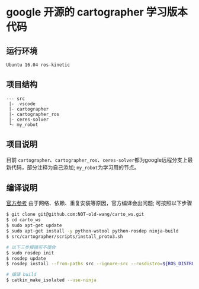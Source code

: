 # google 开源的 cartographer 学习版本代码

## 运行环境
`Ubuntu 16.04 ros-kinetic`

## 项目结构
```
--- src
 |- .vscode
 |- cartographer
 |- cartographer_ros
 |- ceres-solver
 └- my_robot
```

## 项目说明

目前 `cartographer`、`cartographer_ros`、`ceres-solver`都为google远程分支上最新代码，部分注释为自己添加;
`my_robot`为学习用的节点。

## 编译说明
[官方参考](https://google-cartographer-ros.readthedocs.io/en/latest/compilation.html)
由于网络、依赖、重复安装等原因，官方编译会出问题;
可按照以下步骤
```bash
$ git clone git@github.com:NOT-old-wang/carto_ws.git
$ cd carto_ws
$ sudo apt-get update
$ sudo apt-get install -y python-wstool python-rosdep ninja-build
$ src/cartographer/scripts/install_proto3.sh

# 以下三步报错可不理会
$ sudo rosdep init
$ rosdep update
$ rosdep install --from-paths src --ignore-src --rosdistro=${ROS_DISTRO} -y

# 编译 build
$ catkin_make_isolated --use-ninja
```
